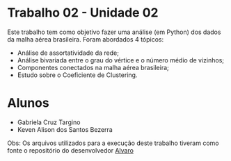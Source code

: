 # Trabalho 02 - Unidade 02
Este trabalho tem como objetivo fazer uma análise (em Python) dos dados da malha aérea brasileira. Foram abordados 4 tópicos: 
- Análise de assortatividade da rede;
- Análise bivariada entre o grau do vértice e o número médio de vizinhos;
- Componentes conectados na malha aérea brasileira;
- Estudo sobre o Coeficiente de Clustering.

# Alunos
- Gabriela Cruz Targino 
- Keven Alison dos Santos Bezerra

Obs: Os arquivos utilizados para a execução deste trabalho tiveram como fonte o repositório do desenvolvedor [Alvaro](https://github.com/alvarofpp/dataset-flights-brazil)
